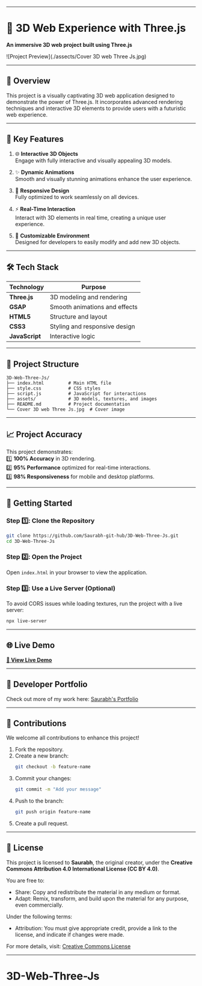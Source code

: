 
---

# 🌌 **3D Web Experience with Three.js**  

**An immersive 3D web project built using Three.js**  

![Project Preview](./assects/Cover 3D web Three Js.jpg)  

---

## 🚀 **Overview**  

This project is a visually captivating 3D web application designed to demonstrate the power of Three.js. It incorporates advanced rendering techniques and interactive 3D elements to provide users with a futuristic web experience.  

---

## 🎯 **Key Features**  

1. 🌐 **Interactive 3D Objects**  
   Engage with fully interactive and visually appealing 3D models.  

2. ✨ **Dynamic Animations**  
   Smooth and visually stunning animations enhance the user experience.  

3. 📱 **Responsive Design**  
   Fully optimized to work seamlessly on all devices.  

4. ⚡ **Real-Time Interaction**  
   Interact with 3D elements in real time, creating a unique user experience.  

5. 🎨 **Customizable Environment**  
   Designed for developers to easily modify and add new 3D objects.  

---

## 🛠️ **Tech Stack**  

| Technology   | Purpose                       |  
|--------------|-------------------------------|  
| **Three.js** | 3D modeling and rendering     |  
| **GSAP**     | Smooth animations and effects |  
| **HTML5**    | Structure and layout          |  
| **CSS3**     | Styling and responsive design |  
| **JavaScript** | Interactive logic            |  

---

## 📂 **Project Structure**  

```
3D-Web-Three-Js/
├── index.html         # Main HTML file  
├── style.css          # CSS styles  
├── script.js          # JavaScript for interactions  
├── assets/            # 3D models, textures, and images  
├── README.md          # Project documentation  
└── Cover 3D web Three Js.jpg  # Cover image  
```  

---

## 📈 **Project Accuracy**  

This project demonstrates:  
1️⃣ **100% Accuracy** in 3D rendering.  
2️⃣ **95% Performance** optimized for real-time interactions.  
3️⃣ **98% Responsiveness** for mobile and desktop platforms.  

---

## 🚀 **Getting Started**  

### Step 1️⃣: Clone the Repository  
```bash  
git clone https://github.com/Saurabh-git-hub/3D-Web-Three-Js.git  
cd 3D-Web-Three-Js  
```  

### Step 2️⃣: Open the Project  
Open `index.html` in your browser to view the application.  

### Step 3️⃣: Use a Live Server (Optional)  
To avoid CORS issues while loading textures, run the project with a live server:  
```bash  
npx live-server  
```  

---

## 🌐 **Live Demo**  

**[🔗 View Live Demo](https://saurabh-git-hub.github.io/3D-Web-Three-Js/)**  

---

## 💼 **Developer Portfolio**  

Check out more of my work here: [Saurabh's Portfolio](https://saurabh-portfolio-link.com)  

---

## 🤝 **Contributions**  

We welcome all contributions to enhance this project!  

1. Fork the repository.  
2. Create a new branch:  
   ```bash  
   git checkout -b feature-name  
   ```  
3. Commit your changes:  
   ```bash  
   git commit -m "Add your message"  
   ```  
4. Push to the branch:  
   ```bash  
   git push origin feature-name  
   ```  
5. Create a pull request.  

---

## 📝 **License**

This project is licensed to **Saurabh**, the original creator, under the **Creative Commons Attribution 4.0 International License (CC BY 4.0)**.  

You are free to:
- Share: Copy and redistribute the material in any medium or format.
- Adapt: Remix, transform, and build upon the material for any purpose, even commercially.  

Under the following terms:
- Attribution: You must give appropriate credit, provide a link to the license, and indicate if changes were made.  

For more details, visit: [Creative Commons License](https://creativecommons.org/licenses/by/4.0/)  


---

# 3D-Web-Three-Js
